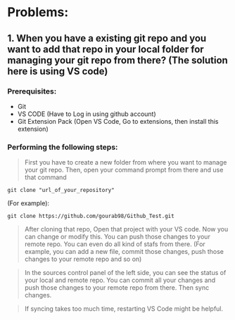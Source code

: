 # Problems:

## 1. When you have a existing git repo and you want to add that repo in your local folder for managing your git repo from there? (The solution here is using VS code)

### Prerequisites:
* Git
* VS CODE (Have to Log in using github account)
* Git Extension Pack (Open VS Code, Go to extensions, then install this extension)
### Performing the following steps:

> First you have to create a new folder from where you want to manage your git repo. Then, open your command prompt from there and use that command 
```
git clone "url_of_your_repository"
```
(For example):

```
git clone https://github.com/gourab98/Github_Test.git
```

> After cloning that repo, Open that project with your VS code. Now you can change or modify this. You can push those changes to your remote repo. You can even do all kind of stafs from there. (For example, you can add a new file, commit those changes, push those changes to your remote repo and so on)

> In the sources control panel of the left side, you can see the status of your local and remote repo. You can commit all your changes and push those changes to your remote repo from there. Then sync changes.

> If syncing takes too much time, restarting VS Code might be helpful.
